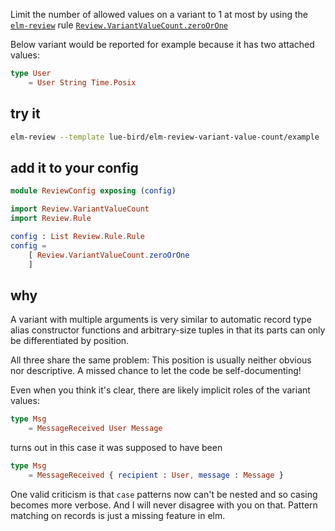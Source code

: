 Limit the number of allowed values on a variant to 1 at most
by using the [`elm-review`](https://package.elm-lang.org/packages/jfmengels/elm-review/latest/) rule
[`Review.VariantValueCount.zeroOrOne`](https://package.elm-lang.org/packages/lue-bird/elm-review-variant-value-count/1.0.2/Review-VariantValueCount/#zeroOrOne)

Below variant would be reported for example because it has two attached values:
```elm
type User
    = User String Time.Posix
```

## try it

```bash
elm-review --template lue-bird/elm-review-variant-value-count/example
```

## add it to your config

```elm
module ReviewConfig exposing (config)

import Review.VariantValueCount
import Review.Rule

config : List Review.Rule.Rule
config =
    [ Review.VariantValueCount.zeroOrOne
    ]
```

## why

A variant with multiple arguments is very similar to automatic record type alias constructor functions and arbitrary-size tuples
in that its parts can only be differentiated by position.

All three share the same problem: This position is usually neither obvious nor descriptive.
A missed chance to let the code be self-documenting!

Even when you think it's clear, there are likely implicit roles of the variant values:
```elm
type Msg
    = MessageReceived User Message
```
turns out in this case it was supposed to have been
```elm
type Msg
    = MessageReceived { recipient : User, message : Message }
```

One valid criticism is that `case` patterns now can't be nested
and so casing becomes more verbose.
And I will never disagree with you on that.
Pattern matching on records is just a missing feature in elm.
